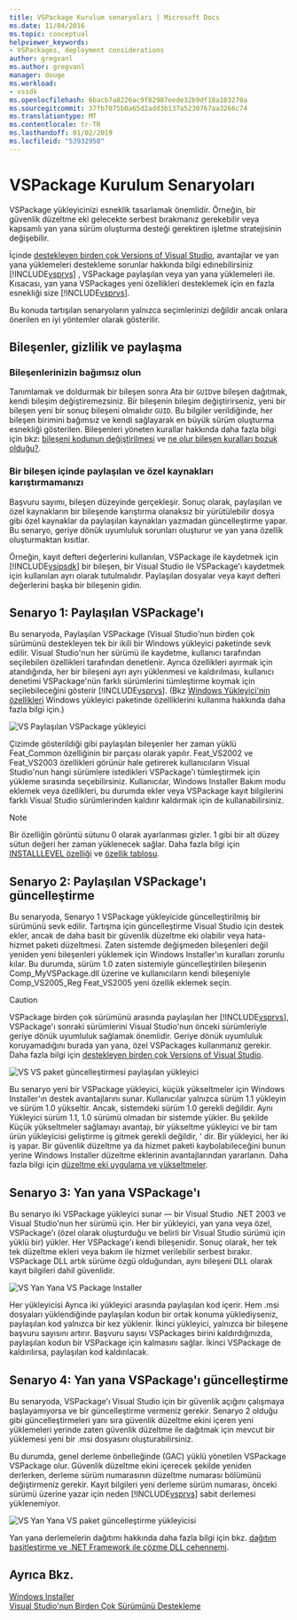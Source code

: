 ```yaml
---
title: VSPackage Kurulum senaryoları | Microsoft Docs
ms.date: 11/04/2016
ms.topic: conceptual
helpviewer_keywords:
- VSPackages, deployment considerations
author: gregvanl
ms.author: gregvanl
manager: douge
ms.workload:
- vssdk
ms.openlocfilehash: 6bacb7a8226ac9f82987eede32b9df18a103270a
ms.sourcegitcommit: 37fb7075b0a65d2add3b137a5230767aa3266c74
ms.translationtype: MT
ms.contentlocale: tr-TR
ms.lasthandoff: 01/02/2019
ms.locfileid: "53932950"
---
```

# <a name="vspackage-setup-scenarios"></a>VSPackage Kurulum Senaryoları

VSPackage yükleyicinizi esneklik tasarlamak önemlidir. Örneğin, bir güvenlik düzeltme eki gelecekte serbest bırakmanız gerekebilir veya kapsamlı yan yana sürüm oluşturma desteği gerektiren işletme stratejisinin değişebilir.

İçinde [destekleyen birden çok Versions of Visual Studio](../../extensibility/supporting-multiple-versions-of-visual-studio.md), avantajlar ve yan yana yüklemeleri destekleme sorunlar hakkında bilgi edinebilirsiniz [!INCLUDE[vsprvs](../../code-quality/includes/vsprvs_md.md)] , VSPackage paylaşılan veya yan yana yüklemeleri ile. Kısacası, yan yana VSPackages yeni özellikleri desteklemek için en fazla esnekliği size [!INCLUDE[vsprvs](../../code-quality/includes/vsprvs_md.md)].

Bu konuda tartışılan senaryoların yalnızca seçimlerinizi değildir ancak onlara önerilen en iyi yöntemler olarak gösterilir.

## <a name="components-privacy-and-sharing"></a>Bileşenler, gizlilik ve paylaşma

### <a name="make-your-components-independent"></a>Bileşenlerinizin bağımsız olun

Tanımlamak ve doldurmak bir bileşen sonra Ata bir `GUID`ve bileşen dağıtmak, kendi bileşim değiştiremezsiniz. Bir bileşenin bileşim değiştirirseniz, yeni bir bileşen yeni bir sonuç bileşeni olmalıdır `GUID`. Bu bilgiler verildiğinde, her bileşen birimini bağımsız ve kendi sağlayarak en büyük sürüm oluşturma esnekliği gösterilen. Bileşenleri yöneten kurallar hakkında daha fazla bilgi için bkz: [bileşeni kodunun değiştirilmesi](/windows/desktop/Msi/changing-the-component-code) ve [ne olur bileşen kuralları bozuk olduğu?](/windows/desktop/Msi/what-happens-if-the-component-rules-are-broken).

### <a name="do-not-mix-shared-and-private-resources-in-a-component"></a>Bir bileşen içinde paylaşılan ve özel kaynakları karıştırmamanızı

Başvuru sayımı, bileşen düzeyinde gerçekleşir. Sonuç olarak, paylaşılan ve özel kaynakların bir bileşende karıştırma olanaksız bir yürütülebilir dosya gibi özel kaynaklar da paylaşılan kaynakları yazmadan güncelleştirme yapar. Bu senaryo, geriye dönük uyumluluk sorunları oluşturur ve yan yana özellik oluşturmaktan kısıtlar.

Örneğin, kayıt defteri değerlerini kullanılan, VSPackage ile kaydetmek için [!INCLUDE[vsipsdk](../../extensibility/includes/vsipsdk_md.md)] bir bileşen, bir Visual Studio ile VSPackage'ı kaydetmek için kullanılan ayrı olarak tutulmalıdır. Paylaşılan dosyalar veya kayıt defteri değerlerini başka bir bileşenin gidin.

## <a name="scenario-1-shared-vspackage"></a>Senaryo 1: Paylaşılan VSPackage'ı

Bu senaryoda, Paylaşılan VSPackage (Visual Studio'nun birden çok sürümünü destekleyen tek bir ikili bir Windows yükleyici paketinde sevk edilir. Visual Studio'nun her sürümü ile kaydetme, kullanıcı tarafından seçilebilen özellikleri tarafından denetlenir. Ayrıca özellikleri ayırmak için atandığında, her bir bileşeni ayrı ayrı yüklenmesi ve kaldırılması, kullanıcı denetimi VSPackage'nün farklı sürümlerini tümleştirme koymak için seçilebileceğini gösterir [!INCLUDE[vsprvs](../../code-quality/includes/vsprvs_md.md)]. (Bkz [Windows Yükleyici'nin özellikleri](/windows/desktop/Msi/windows-installer-features) Windows yükleyici paketinde özelliklerini kullanma hakkında daha fazla bilgi için.)

![VS Paylaşılan VSPackage yükleyici](../../extensibility/internals/media/vs_sharedpackage.gif "VS_SharedPackage")

Çizimde gösterildiği gibi paylaşılan bileşenler her zaman yüklü Feat_Common özelliğinin bir parçası olarak yapılır. Feat_VS2002 ve Feat_VS2003 özellikleri görünür hale getirerek kullanıcıların Visual Studio'nun hangi sürümlere istedikleri VSPackage'ı tümleştirmek için yükleme sırasında seçebilirsiniz. Kullanıcılar, Windows Installer Bakım modu eklemek veya özellikleri, bu durumda ekler veya VSPackage kayıt bilgilerini farklı Visual Studio sürümlerinden kaldırır kaldırmak için de kullanabilirsiniz.

> [!NOTE]
> Bir özelliğin görüntü sütunu 0 olarak ayarlanması gizler. 1 gibi bir alt düzey sütun değeri her zaman yüklenecek sağlar. Daha fazla bilgi için [INSTALLLEVEL özelliği](/windows/desktop/Msi/installlevel) ve [özellik tablosu](/windows/desktop/Msi/feature-table).

## <a name="scenario-2-shared-vspackage-update"></a>Senaryo 2: Paylaşılan VSPackage'ı güncelleştirme

Bu senaryoda, Senaryo 1 VSPackage yükleyicide güncelleştirilmiş bir sürümünü sevk edilir. Tartışma için güncelleştirme Visual Studio için destek ekler, ancak de daha basit bir güvenlik düzeltme eki olabilir veya hata-hizmet paketi düzeltmesi. Zaten sistemde değişmeden bileşenleri değil yeniden yeni bileşenleri yüklemek için Windows Installer'ın kuralları zorunlu kılar. Bu durumda, sürüm 1.0 zaten sistemiyle güncelleştirilen bileşenin Comp_MyVSPackage.dll üzerine ve kullanıcıların kendi bileşeniyle Comp_VS2005_Reg Feat_VS2005 yeni özellik eklemek seçin.

> [!CAUTION]
> VSPackage birden çok sürümünü arasında paylaşılan her [!INCLUDE[vsprvs](../../code-quality/includes/vsprvs_md.md)], VSPackage'ı sonraki sürümlerini Visual Studio'nun önceki sürümleriyle geriye dönük uyumluluk sağlamak önemlidir. Geriye dönük uyumluluk koruyamadığını burada yan yana, özel VSPackages kullanmanız gerekir. Daha fazla bilgi için [destekleyen birden çok Versions of Visual Studio](../../extensibility/supporting-multiple-versions-of-visual-studio.md).

![VS VS paket güncelleştirmesi paylaşılan yükleyici](../../extensibility/internals/media/vs_sharedpackageupdate.gif "VS_SharedPackageUpdate")

Bu senaryo yeni bir VSPackage yükleyici, küçük yükseltmeler için Windows Installer'ın destek avantajlarını sunar. Kullanıcılar yalnızca sürüm 1.1 yükleyin ve sürüm 1.0 yükseltir. Ancak, sistemdeki sürüm 1.0 gerekli değildir. Aynı Yükleyici sürüm 1.1, 1.0 sürümü olmadan bir sistemde yükler. Bu şekilde Küçük yükseltmeler sağlamayı avantajı, bir yükseltme yükleyici ve bir tam ürün yükleyicisi geliştirme iş gitmek gerekli değildir, ' dir. Bir yükleyici, her iki iş yapar. Bir güvenlik düzeltme ya da hizmet paketi kaybolabileceğini bunun yerine Windows Installer düzeltme eklerinin avantajlarından yararlanın. Daha fazla bilgi için [düzeltme eki uygulama ve yükseltmeler](/windows/desktop/Msi/patching-and-upgrades).

## <a name="scenario-3-side-by-side-vspackage"></a>Senaryo 3: Yan yana VSPackage'ı

Bu senaryo iki VSPackage yükleyici sunar — bir Visual Studio .NET 2003 ve Visual Studio'nun her sürümü için. Her bir yükleyici, yan yana veya özel, VSPackage'ı (özel olarak oluşturduğu ve belirli bir Visual Studio sürümü için yüklü bir) yükler. Her VSPackage'ı kendi bileşenidir. Sonuç olarak, her tek tek düzeltme ekleri veya bakım ile hizmet verilebilir serbest bırakır. VSPackage DLL artık sürüme özgü olduğundan, aynı bileşeni DLL olarak kayıt bilgileri dahil güvenlidir.

![VS Yan Yana VS Package Installer](../../extensibility/internals/media/vs_sbys_package.gif "VS_SbyS_Package")

Her yükleyicisi Ayrıca iki yükleyici arasında paylaşılan kod içerir. Hem .msi dosyaları yüklendiğinde paylaşılan kodun bir ortak konuma yüklediyseniz, paylaşılan kod yalnızca bir kez yüklenir. İkinci yükleyici, yalnızca bir bileşene başvuru sayısını artırır. Başvuru sayısı VSPackages birini kaldırdığınızda, paylaşılan kodun bir VSPackage için kalmasını sağlar. İkinci VSPackage de kaldırılırsa, paylaşılan kod kaldırılacak.

## <a name="scenario-4-side-by-side-vspackage-update"></a>Senaryo 4: Yan yana VSPackage'ı güncelleştirme

Bu senaryoda, VSPackage'ı Visual Studio için bir güvenlik açığını çalışmaya başlayamıyorsa ve bir güncelleştirme vermeniz gerekir. Senaryo 2 olduğu gibi güncelleştirmeleri yanı sıra güvenlik düzeltme ekini içeren yeni yüklemeleri yerinde zaten güvenlik düzeltme ile dağıtmak için mevcut bir yüklemesi yeni bir .msi dosyasını oluşturabilirsiniz.

Bu durumda, genel derleme önbelleğinde (GAC) yüklü yönetilen VSPackage VSPackage olur. Güvenlik düzeltme ekini içerecek şekilde yeniden derlerken, derleme sürüm numarasının düzeltme numarası bölümünü değiştirmeniz gerekir. Kayıt bilgileri yeni derleme sürüm numarası, önceki sürümü üzerine yazar için neden [!INCLUDE[vsprvs](../../code-quality/includes/vsprvs_md.md)] sabit derlemesi yüklenemiyor.

![VS Yan Yana VS paket güncelleştirme yükleyicisi](../../extensibility/internals/media/vs_sbys_packageupdate.gif "VS_SbyS_PackageUpdate")

Yan yana derlemelerin dağıtımı hakkında daha fazla bilgi için bkz. [dağıtım basitleştirme ve .NET Framework ile çözme DLL cehennemi](https://msdn.microsoft.com/library/ms973843.aspx).

## <a name="see-also"></a>Ayrıca Bkz.

[Windows Installer](/windows/desktop/Msi/windows-installer-portal)  
[Visual Studio'nun Birden Çok Sürümünü Destekleme](../../extensibility/supporting-multiple-versions-of-visual-studio.md)